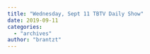 ```yaml
---
title: "Wednesday, Sept 11 TBTV Daily Show"
date: 2019-09-11
categories: 
  - "archives"
author: "brantzt"
---
```



